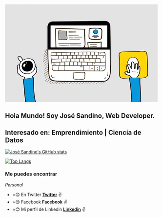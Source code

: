 
![](https://github.com/josesandino/josesandino/blob/master/webdevelopment.gif)

## Hola Mundo! Soy José Sandino, Web Developer.
## Interesado en: Emprendimiento | Ciencia de Datos

[![José Sandino's GitHub stats](https://github-readme-stats.vercel.app/api?username=josesandino)](https://github.com/josesandino/github-readme-stats)

[![Top Langs](https://github-readme-stats.vercel.app/api/top-langs/?username=josesandino&layout=compact)](https://github.com/josesandino/github-readme-stats)


### Me puedes encontrar
_Personal_ 
* :star::blush: En Twitter **[Twitter](https://twitter.com/joansamo01)** :v:
* :star::blush: Facebook **[Facebook](https://facebook.com/joansamo1)** :v:
* :star::blush: Mi perfil de Linkedin **[Linkedin](https://www.linkedin.com/in/josesandino/)** :v:





